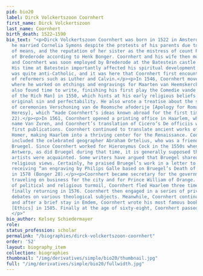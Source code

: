 ```yaml
---
pid: bio20
label: Dirck Volckertszoon Coornhert
first_name: Dirck Volckertszoon
last_name: Coornhert
birth_death: 1522–1590
bio_text: "<p>Dirck Volckertszoon Coornhert was born in 1522 in Amsterdam. In 1539,
  he married Cornelia Symons despite the protests of his parents due to her age, lack
  of means, and the reputation of her sister as the mistress of count Reinoud III
  of Brederode according to Henk Bonger. Coornhert and his wife then moved to Haarlem,
  and Coornhert was soon employed by Brederode at the Batestein castle as a steward.
  His time at Batestein importantly affected his spiritual development as the court
  was quite anti-Catholic, and it was here that Coornhert first encountered the works
  of reformers such as Luther and Calvin.</p><p>In 1546, Coornhert moved back to Haarlem,
  where he worked on etchings and engravings for Maarten van Heemskerck. Coornhert
  also found time to write, finishing his first play the Comedie vande Rycke man [Comedy
  of the Rich Man] in 1550, which hints at his early religious beliefs regarding predestination,
  original sin and perfectability. He also wrote a treatise about the significance
  of ceremonies Verschoning van de Roomsche afoderije [Apology for Roman Catholic
  Heresy], which “made Coornhert’s ideas known abroad for the first time” (Bonger
  22).</p><p>In 1561, Coornhert opened a printing office in Haarlem, which took the
  name Van Zuren, and Coornhert’s translation of Cicero’s De officiis was one of its
  first publications. Coornhert continued to translate ancient works of Seneca and
  Homer, making Haarlem into a thriving center for the Renaissance. Coornhert’s friends
  included the celebrated geographer Abraham Ortelius, who was a friend of Pieter
  Bruegel. Since Coornhert worked for Hieronymus Cock in the 1550s when he moved to
  Antwerp, as did Bruegel during that time, it is generally supposed that the two
  artists were acquainted. Some writers have argued that Bruegel shared Coornhert’s
  religious views. Certainly, he praised Bruegel’s work in a letter to Ortelius after
  receiving “an engraving by Philips Galle based on Bruegel’s Death of The Virgin”
  in 1578 (Bonger 28).</p><p>Coornhert became secretary for the government in Haarlem,
  traveling on business for the city and for Prince William of Orange. As a result
  of political and religious turmoil, Coornhert fled Haarlem three times into exile,
  finally returning in 1576. Coornhert then engaged in a series of private and public
  debates on various theological subjects. Meanwhile, Coornhert continued writing,
  and after a brief stay in Emdem, Coornhert wrote his most famous book Zedekunst
  [Ethics] in 1585. Finally at the age of sixty-eight, Coornhert passed away in Haarlem.
  </p>"
bio_author: Kelsey Schiedermayer
role:
status_profession: scholar
permalink: "/biographies/dirck-volckertszoon-coornhert"
order: '52'
layout: biography_item
collection: biographies
thumbnail: "/img/derivatives/simple/bio20/thumbnail.jpg"
full: "/img/derivatives/simple/bio20/fullwidth.jpg"
---
```

